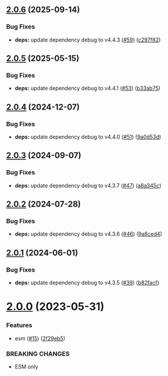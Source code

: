 ## [2.0.6](https://github.com/webtorrent/lt_donthave/compare/v2.0.5...v2.0.6) (2025-09-14)


### Bug Fixes

* **deps:** update dependency debug to v4.4.3 ([#59](https://github.com/webtorrent/lt_donthave/issues/59)) ([c297f82](https://github.com/webtorrent/lt_donthave/commit/c297f8241f425f794bbaffdeb09369d3242c62f4))

## [2.0.5](https://github.com/webtorrent/lt_donthave/compare/v2.0.4...v2.0.5) (2025-05-15)


### Bug Fixes

* **deps:** update dependency debug to v4.4.1 ([#53](https://github.com/webtorrent/lt_donthave/issues/53)) ([b33ab75](https://github.com/webtorrent/lt_donthave/commit/b33ab7579a491961bff57eacb8154e8343cd1cab))

## [2.0.4](https://github.com/webtorrent/lt_donthave/compare/v2.0.3...v2.0.4) (2024-12-07)


### Bug Fixes

* **deps:** update dependency debug to v4.4.0 ([#51](https://github.com/webtorrent/lt_donthave/issues/51)) ([9a0d53d](https://github.com/webtorrent/lt_donthave/commit/9a0d53d99bfdbc71ae163a561c1365538df649eb))

## [2.0.3](https://github.com/webtorrent/lt_donthave/compare/v2.0.2...v2.0.3) (2024-09-07)


### Bug Fixes

* **deps:** update dependency debug to v4.3.7 ([#47](https://github.com/webtorrent/lt_donthave/issues/47)) ([a8a345c](https://github.com/webtorrent/lt_donthave/commit/a8a345c8ab2ab5044e542f4d30327f16ab467d11))

## [2.0.2](https://github.com/webtorrent/lt_donthave/compare/v2.0.1...v2.0.2) (2024-07-28)


### Bug Fixes

* **deps:** update dependency debug to v4.3.6 ([#46](https://github.com/webtorrent/lt_donthave/issues/46)) ([9a8ced4](https://github.com/webtorrent/lt_donthave/commit/9a8ced4f8d130439b5e77bf6a139f89168d73868))

## [2.0.1](https://github.com/webtorrent/lt_donthave/compare/v2.0.0...v2.0.1) (2024-06-01)


### Bug Fixes

* **deps:** update dependency debug to v4.3.5 ([#39](https://github.com/webtorrent/lt_donthave/issues/39)) ([b82facf](https://github.com/webtorrent/lt_donthave/commit/b82facf39a387e38b364ff49cba63ba44d88b38c))

# [2.0.0](https://github.com/webtorrent/lt_donthave/compare/v1.0.1...v2.0.0) (2023-05-31)


### Features

* esm ([#15](https://github.com/webtorrent/lt_donthave/issues/15)) ([2f29eb5](https://github.com/webtorrent/lt_donthave/commit/2f29eb5e9c0d7844df0c928626437cfe3909b7fa))


### BREAKING CHANGES

* ESM only
